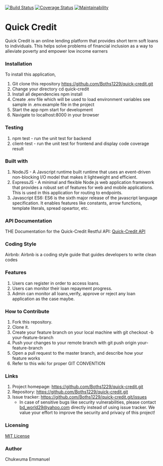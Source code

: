 [![Build Status](https://travis-ci.com/Boths1229/quick-credit.svg?branch=develop)](https://travis-ci.com/Boths1229/quick-credit)
[![Coverage Status](https://coveralls.io/repos/github/Boths1229/quick-credit/badge.svg?branch=develop)](https://coveralls.io/github/Boths1229/quick-credit?branch=develop)
[![Maintainability](https://api.codeclimate.com/v1/badges/57f9841789c8023c2fec/maintainability)](https://codeclimate.com/github/Boths1229/quick-credit/maintainability)

# Quick Credit
 Quick Credit is an online lending platform that provides short term soft loans to individuals. This
helps solve problems of financial inclusion as a way to alleviate poverty and empower low
income earners

### Installation
To install this application,

  1. Git clone this repository https://github.com/Boths1229/quick-credit.git
  2. Change your directory cd quick-credit
  3. Install all dependencies npm install
  4. Create .env file which will be used to load environment variables see sample in .env.example file in the project
  5. Start the app npm start for development
  6. Navigate to localhost:8000 in your browser

### Testing

  1. npm test - run the unit test for backend
  2. client-test - run the unit test for frontend and display code coverage result

### Built with

  1. NodeJS - A Javscript runtime built runtime that uses an event-driven non-blocking I/O model that makes it lightweight and efficient.
  2. ExpressJS - A minimal and flexible Node.js web application framework that provides a robust set of features for web and mobile applications. This is used in this application for routing to endpoints.
  3. Javascript ES6: ES6 is the sixth major release of the javascript language specification. It enables features like constants, arrow functions, template literals, spread opeartor, etc.

### API Documentation

  THE Documentation for the Quick-Credit Restful API: [Quick-Credit API](https://github.com/Boths1229/quick-credit.git) 

### Coding Style

  Airbnb: Airbnb is a coding style guide that guides developers to write clean codes   

### Features

   1. Users can register in order to access loans.
   2. Users can monitor their loan repayment progress.
   3. Admin can monitor all loans,verify, approve or reject any loan application as the case maybe. 

### How to Contribute

  1. Fork this repository.
  2. Clone it.
  3. Create your feature branch on your local machine with git checkout -b your-feature-branch
  4. Push your changes to your remote branch with git push origin your-feature-branch
  5. Open a pull request to the master branch, and describe how your feature works
  6. Refer to this wiki for proper GIT CONVENTION  

### Links

  1. Project homepage: https://github.com/Boths1229/quick-credit.git
  2. Repository: https://github.com/Boths1229/quick-credit.git
  3. Issue tracker: https://github.com/Boths1229/quick-credit.git/issues
        * In case of sensitive bugs like security vulnerabilities, please contact bd_world29@yahoo.com directly instead of using issue    tracker. We value your effort to improve the security and privacy of this project!  

### Licensing

  [MIT License](https://github.com/Boths1229/quick-credit.git/develop/LICENSE) 

### Author

   Chukwuma Emmanuel                         
